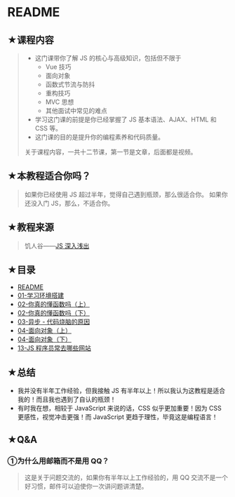 # README

## ★课程内容

> - 这门课带你了解 JS 的核心与高级知识，包括但不限于
>   - Vue 技巧
>   - 面向对象
>   - 函数式节流与防抖
>   - 重构技巧
>   - MVC 思想 
>   - 其他面试中常见的难点
> - 学习这门课的前提是你已经掌握了 JS 基本语法、AJAX、HTML 和 CSS 等。
> - 这门课的目的是提升你的编程素养和代码质量。
>
> 关于课程内容，一共十二节课，第一节是文章，后面都是视频。

## ★本教程适合你吗？

> 如果你已经使用 JS 超过半年，觉得自己遇到瓶颈，那么很适合你。
> 如果你还没入门 JS，那么，不适合你。

## ★教程来源

> 饥人谷——[JS 深入浅出](https://xiedaimala.com/courses/#/?page=4)

## ★目录

- [README](./README.md)
- [01-学习环境搭建](./01.md)
- [02-你真的懂函数吗（上）](./02-part1.md)
- [02-你真的懂函数吗（下）](./02-part2.md)
- [03-异步 - 代码烧脑的原因](./03.md)
- [04-面向对象（上）](./04-part1.md)
- [04-面向对象（下）](./04-part2.md)
- [13-JS 程序员常去哪些网站](./13.md)

## ★总结

- 我并没有半年工作经验，但我接触 JS 有半年以上！所以我认为这教程是适合我的！而且我也遇到了自认的瓶颈！
- 有时我在想，相较于 JavaScript 来说的话，CSS 似乎更加重要！因为 CSS 更感性，视觉冲击更强！而 JavaScript 更趋于理性，毕竟这是编程语言！

## ★Q&A

### ①为什么用邮箱而不是用 QQ？

> 这是关于问题交流的，如果你有半年以上工作经验的，用 QQ 交流不是一个好习惯，邮件可以迫使你一次讲问题讲清楚。
